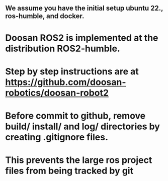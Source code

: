 ## We assume you have the initial setup ubuntu 22., ros-humble, and docker. 
# Doosan ROS2 is implemented at the distribution ROS2-humble.
# Step by step instructions are at https://github.com/doosan-robotics/doosan-robot2

# Before commit to github, remove build/ install/ and log/ directories by creating .gitignore files.
# This prevents the large ros project files from being tracked by git
